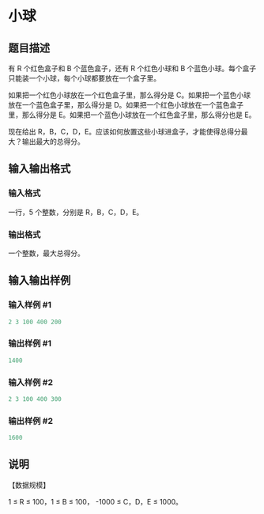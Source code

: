 # 小球

## 题目描述

有 R 个红色盒子和 B 个蓝色盒子，还有 R 个红色小球和 B 个蓝色小球。每个盒子只能装一个小球，每个小球都要放在一个盒子里。

如果把一个红色小球放在一个红色盒子里，那么得分是 C。如果把一个蓝色小球放在一个蓝色盒子里，那么得分是 D。如果把一个红色小球放在一个蓝色盒子里，那么得分是 E。如果把一个蓝色小球放在一个红色盒子里，那么得分也是 E。

现在给出 R，B，C，D，E。应该如何放置这些小球进盒子，才能使得总得分最大？输出最大的总得分。

## 输入输出格式

### 输入格式

一行，5 个整数，分别是 R，B，C，D，E。

### 输出格式

一个整数，最大总得分。

## 输入输出样例

### 输入样例 #1

```cpp
2 3 100 400 200
```


### 输出样例 #1

```cpp
1400
```


### 输入样例 #2

```cpp
2 3 100 400 300
```


### 输出样例 #2

```cpp
1600
```


## 说明

【数据规模】

1 ≤ R ≤ 100，1 ≤ B ≤ 100， -1000 ≤ C，D，E ≤ 1000。

